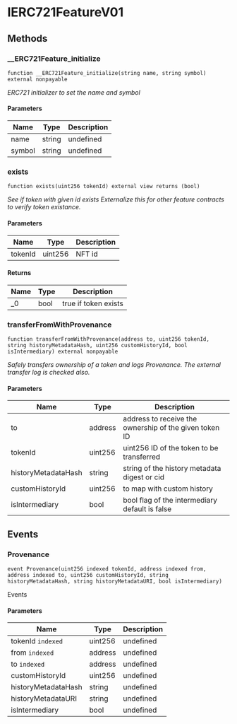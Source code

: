 # IERC721FeatureV01









## Methods

### __ERC721Feature_initialize

```solidity
function __ERC721Feature_initialize(string name, string symbol) external nonpayable
```



*ERC721 initializer to set the name and symbol*

#### Parameters

| Name | Type | Description |
|---|---|---|
| name | string | undefined |
| symbol | string | undefined |

### exists

```solidity
function exists(uint256 tokenId) external view returns (bool)
```



*See if token with given id exists Externalize this for other feature contracts to verify token existance.*

#### Parameters

| Name | Type | Description |
|---|---|---|
| tokenId | uint256 | NFT id |

#### Returns

| Name | Type | Description |
|---|---|---|
| _0 | bool | true if token exists |

### transferFromWithProvenance

```solidity
function transferFromWithProvenance(address to, uint256 tokenId, string historyMetadataHash, uint256 customHistoryId, bool isIntermediary) external nonpayable
```



*Safely transfers ownership of a token and logs Provenance. The external transfer log is checked also.*

#### Parameters

| Name | Type | Description |
|---|---|---|
| to | address | address to receive the ownership of the given token ID |
| tokenId | uint256 | uint256 ID of the token to be transferred |
| historyMetadataHash | string | string of the history metadata digest or cid |
| customHistoryId | uint256 | to map with custom history |
| isIntermediary | bool | bool flag of the intermediary default is false |



## Events

### Provenance

```solidity
event Provenance(uint256 indexed tokenId, address indexed from, address indexed to, uint256 customHistoryId, string historyMetadataHash, string historyMetadataURI, bool isIntermediary)
```

Events



#### Parameters

| Name | Type | Description |
|---|---|---|
| tokenId `indexed` | uint256 | undefined |
| from `indexed` | address | undefined |
| to `indexed` | address | undefined |
| customHistoryId  | uint256 | undefined |
| historyMetadataHash  | string | undefined |
| historyMetadataURI  | string | undefined |
| isIntermediary  | bool | undefined |



